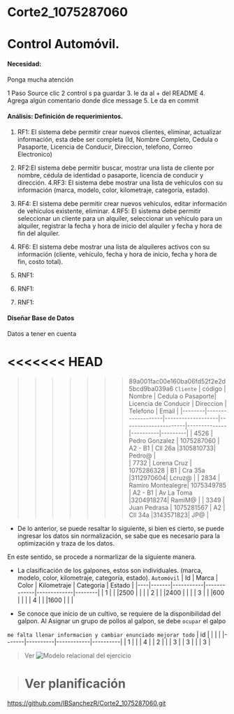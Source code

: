 # Corte2_1075287060
# Control Automóvil. 

#### Necesidad:  
Ponga mucha atención

1 Paso Source clic
2 control s pa guardar
3. le da al + del README
4. Agrega algún comentario donde dice message
5. Le da en commit

#### Análisis: Definición de requerimientos. 

1. RF1: El sistema debe permitir crear nuevos clientes, eliminar, actualizar información, esta debe ser completa (Id, Nombre Completo, Cedula o Pasaporte, Licencia de Conducir, Direccion, telefono, Correo Electronico) 
2. RF2:El sistema debe permitir buscar,  mostrar una lista de cliente por nombre, cédula de identidad o pasaporte, licencia de conducir y dirección.
4.RF3: El sistema debe mostrar una lista de vehículos con su información (marca, modelo, color, kilometraje, categoría, estado).
3. RF4: El sistema debe permitir crear nuevos vehículos, editar información de vehículos existente,  eliminar.
4.RF5: El sistema debe permitir seleccionar un cliente para un alquiler, seleccionar un vehículo para un alquiler,  registrar la fecha y hora de inicio del alquiler y fecha y hora de fin del alquiler.
5. RF6: El sistema debe mostrar una lista de alquileres activos con su información (cliente, vehículo, fecha y hora de inicio, fecha y hora de fin, costo total).


1. RNF1: 
2. RNF1: 
3. RNF1: 

#### Diseñar Base de Datos
Datos a tener en cuenta

<<<<<<< HEAD
=======

>>>>>>> 89a001fac00e160ba06fd52f2e2d5bcd9ba039a6
`Cliente`
| código | Nombre            | Cedula o Pasaporte| Licencia de Conducir |  Direccion   | Telefono | Email   |
|--------|-------------------|-------------------|----------------------|--------------|----------|---------|
|  4526  | Pedro Gonzalez    |     1075287060    |     A2 - B1          |     Cll 26a  |3105810733|  Pedro@ |  
|  7732  | Lorena Cruz       |     1075286328    |        B1            |     Cra 35a  |3112970604|  Lcruz@ |
|  2834  | Ramiro Montealegre|     1075349785    |     A2 - B1          |   Av La Toma |3204918274|  RamiM@ |
|  3349  | Juan Pedrasa      |     1075281567    |        A2            |     Cll 34a  |3143571823|   JP@   |

* De lo anterior, se puede resaltar lo siguiente, si bien es cierto, se puede ingresar los datos sin normalización, se sabe que es necesario para la optimización y traza de los datos. 

En este sentido, se procede a normarlizar de la siguiente manera. 

* La clasificación de los galpones, estos son individuales. 
(marca, modelo, color, kilometraje, categoría, estado).
`Automóvil`
| Id | Marca |   Color   | Kilometraje |  Categoria  | Estado |
|----|-------|-----------|-------------|-------------|--------|
|  1 |       |           |2500         |             |        |
|  2 |       |           |2400         |             |        |
|  3 |       |           |600          |             |        |
|  4 |       |           |1600         |             |        |

* Se conoce que inicio de un cultivo, se requiere de la disponibilidad del galpon. Al Asignar un grupo de pollos al galpon, se debe `ocupar` el galpo  

`me falta llenar informacion y cambiar enunciado mejorar todo`
| id    |          |            |          | 
|-------|----------|------------|----------|
|   1   |          |            |   4      |
|   2   |          |            |   3      |
|   3   |          |            |   3      |


> Ver
![Modelo relacional del ejercicio](bd/MR.png)

># Ver planificación 
 https://github.com/IBSanchezR/Corte2_1075287060.git
